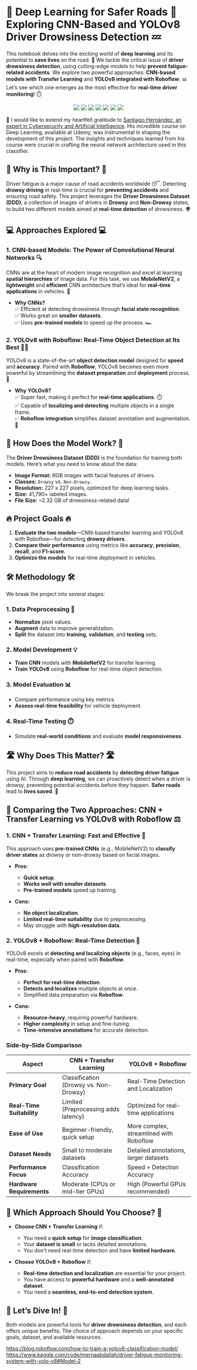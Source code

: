 # 🚗 **Deep Learning for Safer Roads** 🚗  Exploring CNN-Based and YOLOv8 Driver Drowsiness Detection 💤


This notebook delves into the exciting world of **deep learning** and its potential to **save lives** on the road. 🚦 We tackle the critical issue of **driver drowsiness detection**, using cutting-edge models to help **prevent fatigue-related accidents**. We explore two powerful approaches: **CNN-based models with Transfer Learning** and **YOLOv8 integrated with Roboflow**. 📊 Let’s see which one emerges as the most effective for **real-time driver monitoring**! ⏱️

<p align="center">
   <img src="https://img.shields.io/badge/pypi-3775A9?style=for-the-badge&logo=pypi&logoColor=white" />
   <img src="https://img.shields.io/badge/Python-FFD43B?style=for-the-badge&logo=python&logoColor=blue" />
   <img src="https://img.shields.io/badge/Keras-FF0000?style=for-the-badge&logo=keras&logoColor=white" />
   <img src="https://img.shields.io/badge/TensorFlow-FF6F00?style=for-the-badge&logo=tensorflow&logoColor=white" />
   <img src="https://img.shields.io/badge/Jupyter-F37626.svg?&style=for-the-badge&logo=Jupyter&logoColor=white" />
   <img src="https://img.shields.io/badge/Pandas-2C2D72?style=for-the-badge&logo=pandas&logoColor=white" />
   <img src="https://img.shields.io/badge/Numpy-777BB4?style=for-the-badge&logo=numpy&logoColor=white" />
</p>

🙏 I would like to extend my heartfelt gratitude to [Santiago Hernández, an expert in Cybersecurity and Artificial Intelligence](https://www.udemy.com/user/shramos/). His incredible course on Deep Learning, available at Udemy, was instrumental in shaping the development of this project. The insights and techniques learned from his course were crucial in crafting the neural network architecture used in this classifier.

## 🚙 **Why is This Important?** 🚙  
Driver fatigue is a major cause of road accidents worldwide 😴. Detecting **drowsy driving** in real-time is crucial for **preventing accidents** and ensuring road safety. This project leverages the **Driver Drowsiness Dataset (DDD)**, a collection of images of drivers in **Drowsy** and **Non-Drowsy** states, to build two different models aimed at **real-time detection** of drowsiness. 🌍

## 💻 **Approaches Explored** 💻  
### **1. CNN-based Models**: The Power of Convolutional Neural Networks 🔍  
CNNs are at the heart of modern image recognition and excel at learning **spatial hierarchies** of image data. For this task, we use **MobileNetV2**, a **lightweight** and **efficient** CNN architecture that’s ideal for **real-time applications** in vehicles. 🚗

- **Why CNNs?**  
   ✅ Efficient at detecting drowsiness through **facial state recognition**.  
   ✅ Works great on **smaller datasets**.  
   ✅ Uses **pre-trained models** to speed up the process. 🏎️

### **2. YOLOv8 with Roboflow**: Real-Time Object Detection at Its Best 🕵️‍♂️  
YOLOv8 is a state-of-the-art **object detection model** designed for **speed** and **accuracy**. Paired with **Roboflow**, YOLOv8 becomes even more powerful by streamlining the **dataset preparation** and **deployment** process. 🚀

- **Why YOLOv8?**  
   ✅ Super fast, making it perfect for **real-time applications**. ⏱️  
   ✅ Capable of **localizing and detecting** multiple objects in a single frame.  
   ✅ **Roboflow integration** simplifies dataset annotation and augmentation. 📝

## 🧠 **How Does the Model Work?** 🧠  
The **Driver Drowsiness Dataset (DDD)** is the foundation for training both models. Here’s what you need to know about the data:

- **Image Format:** RGB images with facial features of drivers.  
- **Classes:** `Drowsy` vs. `Non-Drowsy`.  
- **Resolution:** 227 x 227 pixels, optimized for deep learning tasks.  
- **Size:** 41,790+ labeled images.  
- **File Size:** ~2.32 GB of drowsiness-related data!

## 🔥 **Project Goals** 🔥

1. **Evaluate the two models**—CNN-based transfer learning and YOLOv8 with Roboflow—for detecting **drowsy drivers**.
2. **Compare their performance** using metrics like **accuracy**, **precision**, **recall**, and **F1-score**.
3. **Optimize the models** for real-time deployment in vehicles.

## 🛠️ **Methodology** 🛠️  
We break the project into several stages:

### 1. **Data Preprocessing** 🧹  
- **Normalize** pixel values.  
- **Augment** data to improve generalization.  
- **Split** the dataset into **training**, **validation**, and **testing** sets.

### 2. **Model Development** 💡  
- **Train CNN** models with **MobileNetV2** for transfer learning.  
- **Train YOLOv8** using **Roboflow** for real-time object detection.

### 3. **Model Evaluation** 📊  
- Compare performance using key metrics.  
- **Assess real-time feasibility** for vehicle deployment.

### 4. **Real-Time Testing** ⏱️  
- Simulate **real-world conditions** and evaluate **model responsiveness**.

## 🛣️ **Why Does This Matter?** 🛣️  
This project aims to **reduce road accidents** by **detecting driver fatigue** using AI. Through **deep learning**, we can proactively detect when a driver is drowsy, preventing potential accidents before they happen. **Safer roads** lead to **lives saved**. 🌟

## 🤖 **Comparing the Two Approaches**: CNN + Transfer Learning vs YOLOv8 with Roboflow ⚖️

### **1. CNN + Transfer Learning**: Fast and Effective 🌟
This approach uses **pre-trained CNNs** (e.g., MobileNetV2) to **classify driver states** as drowsy or non-drowsy based on facial images.

- **Pros:**  
  - **Quick setup**.  
  - **Works well with smaller datasets**.  
  - **Pre-trained models** speed up training.

- **Cons:**  
  - **No object localization**.  
  - **Limited real-time suitability** due to preprocessing.  
  - May struggle with **high-resolution data**.

### **2. YOLOv8 + Roboflow**: Real-Time Detection 🚀  
YOLOv8 excels at **detecting and localizing objects** (e.g., faces, eyes) in real-time, especially when paired with **Roboflow**.

- **Pros:**  
  - **Perfect for real-time detection**.  
  - **Detects and localizes** multiple objects at once.  
  - Simplified data preparation via **Roboflow**.

- **Cons:**  
  - **Resource-heavy**, requiring powerful hardware.  
  - **Higher complexity** in setup and fine-tuning.  
  - **Time-intensive annotations** for accurate detection.

### **Side-by-Side Comparison**

| **Aspect** | **CNN + Transfer Learning** | **YOLOv8 + Roboflow** |
|------------|-----------------------------|-----------------------|
| **Primary Goal** | Classification (Drowsy vs. Non-Drowsy) | Real-Time Detection and Localization |
| **Real-Time Suitability** | Limited (Preprocessing adds latency) | Optimized for real-time applications |
| **Ease of Use** | Beginner-friendly, quick setup | More complex, streamlined with Roboflow |
| **Dataset Needs** | Small to moderate datasets | Detailed annotations, larger datasets |
| **Performance Focus** | Classification Accuracy | Speed + Detection Accuracy |
| **Hardware Requirements** | Moderate (CPUs or mid-tier GPUs) | High (Powerful GPUs recommended) |

## 🤔 **Which Approach Should You Choose?** 🤔

- **Choose CNN + Transfer Learning** if:  
  - You need a **quick setup** for **image classification**.  
  - Your **dataset is small** or lacks detailed annotations.  
  - You don't need real-time detection and have **limited hardware**.

- **Choose YOLOv8 + Roboflow** if:  
  - **Real-time detection and localization** are essential for your project.  
  - You have access to **powerful hardware** and a **well-annotated dataset**.  
  - You need a **seamless, end-to-end detection system**.

## 🚀 **Let’s Dive In!** 🚀  
Both models are powerful tools for **driver drowsiness detection**, and each offers unique benefits. The choice of approach depends on your specific goals, dataset, and available resources.



https://blog.roboflow.com/how-to-train-a-yolov8-classification-model/
https://www.kaggle.com/code/mernaabdallah/driver-fatigue-monitoring-system-with-yolo-v8#Model-2
